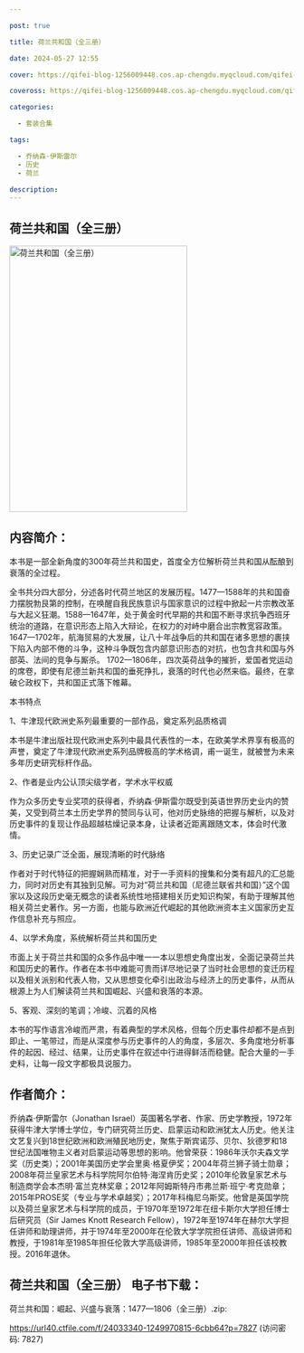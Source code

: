 ```yaml
---

post: true

title: 荷兰共和国（全三册）

date: 2024-05-27 12:55

cover: https://qifei-blog-1256009448.cos.ap-chengdu.myqcloud.com/qifei-blog/6600e7889f345e8d03a9c076.jpg

coveross: https://qifei-blog-1256009448.cos.ap-chengdu.myqcloud.com/qifei-blog/6600e7889f345e8d03a9c076.jpg

categories:

  - 套装合集

tags:

  - 乔纳森·伊斯雷尔
  - 历史
  - 荷兰

description:
---
```


## 荷兰共和国（全三册）
<img alt=" 荷兰共和国（全三册）" class="aligncenter loaded" data-was-processed="true" decoding="async" fetchpriority="high" height="471" src="https://qifei-blog-1256009448.cos.ap-chengdu.myqcloud.com/qifei-blog/6600e7889f345e8d03a9c076.jpg " style="cursor: zoom-in;" width="314"/>

## 内容简介：

本书是一部全新角度的300年荷兰共和国史，首度全方位解析荷兰共和国从酝酿到衰落的全过程。

全书共分四大部分，分述各时代荷兰地区的发展历程。1477—1588年的共和国奋力摆脱勃艮第的控制，在唤醒自我民族意识与国家意识的过程中掀起一片宗教改革与大起义狂潮。1588—1647年，处于黄金时代早期的共和国不断寻求抗争西班牙统治的道路，在意识形态上陷入大辩论，在权力的对峙中磨合出宗教宽容政策。1647—1702年，航海贸易的大发展，让八十年战争后的共和国在诸多思想的裹挟下陷入内部不倦的斗争，这种斗争既包含内部意识形态的对抗，也包含共和国与外部英、法间的竞争与厮杀。 1702—1806年，四次英荷战争的摧折，爱国者党运动的席卷，即使有尼德兰新共和国的垂死挣扎，衰落的时代也必然来临。最终，在拿破仑政权下，共和国正式落下帷幕。

本书特点

1、牛津现代欧洲史系列最重要的一部作品，奠定系列品质格调

本书是牛津出版社现代欧洲史系列中最具代表性的一本，在欧美学术界享有极高的声誉，奠定了牛津现代欧洲史系列品牌极高的学术格调，甫一诞生，就被誉为未来多年历史研究标杆作品。

2、作者是业内公认顶尖级学者，学术水平权威

作为众多历史专业奖项的获得者，乔纳森·伊斯雷尔既受到英语世界历史业内的赞美，又受到荷兰本土历史学界的赞同与认可，他对历史脉络的把握与解析，以及对历史事件的复现让作品超越枯燥记录本身，让读者近距离跟随文本，体会时代激情。

3、历史记录广泛全面，展现清晰的时代脉络

作者对于时代特征的把握娴熟而精准，对于一手资料的搜集和分类有超凡的汇总能力，同时对历史有其独到见解。可为对“荷兰共和国（尼德兰联省共和国）”这个国家以及这段历史毫无概念的读者系统性地搭建相关历史知识构架，有助于理解其他相关荷兰史著作。另一方面，也能与欧洲近代崛起的其他欧洲资本主义国家历史互作信息补充与照应。

4、以学术角度，系统解析荷兰共和国历史

市面上关于荷兰共和国的众多作品中唯一一本以思想史角度出发，全面记录荷兰共和国历史的著作。作者在本书中难能可贵而详尽地记录了当时社会思想的变迁历程以及相关派别和代表人物，又从思想变化牵引出政治与经济上的历史事件，从而从根源上为人们解读荷兰共和国崛起、兴盛和衰落的本源。

5、客观、深刻的笔调；冷峻、沉着的风格

本书的写作语言冷峻而严肃，有着典型的学术风格，但每个历史事件却都不是点到即止、一笔带过，而是从深度参与历史事件的人的角度，多层次、多角度地分析事件的起因、经过、结果，让历史事件在叙述中行进得鲜活而稳健。配合大量的一手史料，让每一段文字都极具说服力。

## 作者简介：

乔纳森·伊斯雷尔（Jonathan Israel）英国著名学者、作家、历史学教授，1972年获得牛津大学博士学位，专门研究荷兰历史、启蒙运动和欧洲犹太人历史。他关注文艺复兴到18世纪欧洲和欧洲殖民地历史，聚焦于斯宾诺莎、贝尔、狄德罗和18世纪法国唯物主义者对启蒙运动等思想的影响。他曾荣获：1986年沃尔夫森文学奖（历史类）；2001年美国历史学会里奥·格夏伊奖；2004年荷兰狮子骑士勋章；2008年荷兰皇家艺术与科学院阿尔伯特·海涅肯历史奖；2010年伦敦皇家艺术与制造商学会本杰明·富兰克林奖章；2012年阿姆斯特丹市弗兰斯·班宁·考克勋章；2015年PROSE奖（专业与学术卓越奖）；2017年科梅尼乌斯奖。他曾是英国学院以及荷兰皇家艺术与科学院的成员，于1970年至1972年在纽卡斯尔大学担任博士后研究员（Sir James Knott Research Fellow），1972年至1974年在赫尔大学担任讲师和助理讲师，并于1974年至2000年在伦敦大学学院担任讲师、高级讲师和教授，于1981年至1985年担任伦敦大学高级讲师，1985年至2000年担任该校教授。2016年退休。

## 荷兰共和国（全三册） 电子书下载：



荷兰共和国：崛起、兴盛与衰落：1477—1806（全三册）.zip: 

https://url40.ctfile.com/f/24033340-1249970815-6cbb64?p=7827 (访问密码: 7827)
